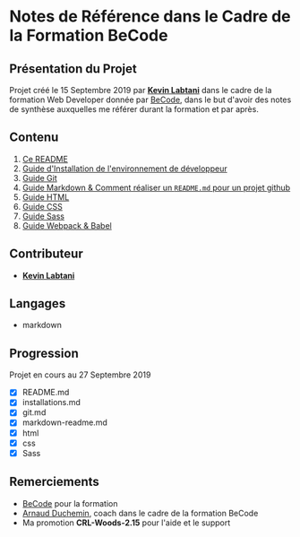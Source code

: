 # Notes de Référence dans le Cadre de la Formation BeCode

## Présentation du Projet

Projet créé le 15 Septembre 2019 par [**Kevin Labtani**](https://github.com/kevin-labtani) dans le cadre de la formation Web Developer donnée par [BeCode](https://www.becode.org/), dans le but d'avoir des notes de synthèse auxquelles me référer durant la formation et par après.

## Contenu

1. [Ce README](/README.md)
1. [Guide d'Installation de l'environnement de développeur](/installations.md)
1. [Guide Git](/git.md)
1. [Guide Markdown & Comment réaliser un `README.md` pour un projet github](/markdown-readme.md)
1. [Guide HTML](/html.md)
1. [Guide CSS](/css.md)
1. [Guide Sass](/sass.md)
1. [Guide Webpack & Babel](/webpack-babel.md)

## Contributeur

- [**Kevin Labtani**](https://github.com/kevin-labtani)

## Langages

- markdown

## Progression

Projet en cours au 27 Septembre 2019

- [x] README.md
- [x] installations.md
- [x] git.md
- [x] markdown-readme.md
- [x] html
- [x] css
- [x] Sass

## Remerciements

- [BeCode](https://www.becode.org/) pour la formation
- [Arnaud Duchemin](https://github.com/Cervant3s), coach dans le cadre de la formation BeCode
- Ma promotion **CRL-Woods-2.15** pour l'aide et le support
